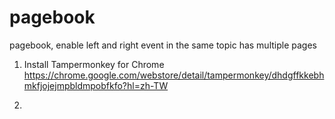 # pagebook
pagebook, enable left and right event in the same topic has multiple pages

1. Install Tampermonkey for Chrome
https://chrome.google.com/webstore/detail/tampermonkey/dhdgffkkebhmkfjojejmpbldmpobfkfo?hl=zh-TW

2. 

